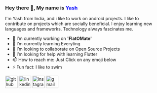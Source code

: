 ### Hey there 👋, My name is **<font color="blue">Yash</font>**
I'm Yash from India, and i like to work on android projects. I like to contribute on projects which are socially beneficial. I enjoy learning new languages and frameworks. Technology always fascinates me.

- 🔭 I’m currently working on **'FlatOMate'** 
- 🌱 I’m currently learning Everyting  
- 👯 I’m looking to collaborate on Open Source Projects 
- 🤔 I’m looking for help with learning Flutter 
- 📫 How to reach me: Just Click on any emoji below 
- ⚡ Fun fact: I like to swim 


[<img src='https://cdn.jsdelivr.net/npm/simple-icons@3.0.1/icons/github.svg' alt='github' height='40'>](https://github.com/yashdharmadhikari-dev)  [<img src='https://cdn.jsdelivr.net/npm/simple-icons@3.0.1/icons/linkedin.svg' alt='linkedin' height='40'>](https://www.linkedin.com/in/yash-dharmadhikari-340baa229/)  [<img src='https://cdn.jsdelivr.net/npm/simple-icons@3.0.1/icons/instagram.svg' alt='instagram' height='40'>](https://www.instagram.com/theyash.dev/)  [<img src='https://cdn.jsdelivr.net/npm/simple-icons@3.0.1/icons/gmail.svg' alt='gmail' height='40'>](mailto:221yash0006@dbit.in)  


